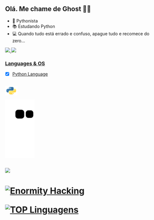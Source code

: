 ## Olá. Me chame de Ghost 👨‍💻

- 🐍 Pythonista
- 📚 Estudando Python
- 💻 Quando tudo está errado e confuso, apague tudo e recomece do zero...


 <div>
  <a href="https://github.com/ghoooooostdev">
  <img height="180em" src="https://github-readme-stats.vercel.app/api?username=ghoooooostdev&show_icons=true&theme=dracula&include_all_commits=true&count_private=true" /_>
  <img height="180em" src="https://github-readme-stats.vercel.app/api/top-langs/?username=ghoooooostdev&layout=compact&langs_count=7&theme=dracula" /_>
 <div>
     
  
### Languages & OS 
- [x] Python Language
##
<img align="center" alt="Rafa-Python" height="30" width="40" src="https://raw.githubusercontent.com/devicons/devicon/master/icons/python/python-original.svg">
<div>
    
  ![Snake animation](https://github.com/rafaballerini/rafaballerini/blob/output/github-contribution-grid-snake.svg)

 ##
<img src="https://img.shields.io/badge/ORG-Enormity%20Hacking-INACTIVE"/>
<h1> <img alt="Enormity Hacking" src="https://encrypted-tbn0.gstatic.com/images?q=tbn:ANd9GcTqm4pTcG1sUjAdq1SnJF_tKlYLJVcY7wvRRChhJILRR5SRlAlVgZr2bY368Q9pDy36wIc&usqp=CAU" />
    <br>
 
 
![TOP Linguagens](https://github-readme-stats.vercel.app/api/top-langs/?username=ghoooooostdevlayout=compact&theme=dracula)
